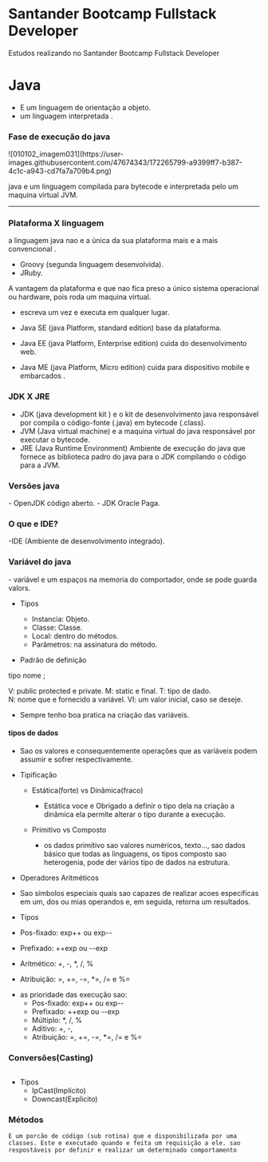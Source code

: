 # Santander Bootcamp Fullstack Developer
 Estudos realizando no Santander Bootcamp Fullstack Developer



<h1>Java</h1>

- E um linguagem de orientação a objeto.
- um linguagem interpretada .

<h3>Fase de execução do java</h3>
<div style={{
  display: 'flex',
  justifyContent: 'center',
  alignItems: 'center',
}}>
![010102_imagem031](https://user-images.githubusercontent.com/47674343/172265799-a9399ff7-b387-4c1c-a943-cd7fa7a709b4.png)
</div>

<p>
java e um linguagem compilada para bytecode e interpretada pelo um maquina virtual JVM.
</p>

<hr/>

<h3>Plataforma X linguagem</h3>
<p>
  a linguagem java nao e a única da sua plataforma mais e a mais convencional .
</p>

- Groovy (segunda linguagem desenvolvida).
- JRuby.

<p>
  A vantagem  da plataforma e que nao fica preso a único sistema operacional ou hardware, pois roda um maquina virtual.
</p>

- escreva um vez e executa em qualquer lugar.

- Java SE (java Platform, standard edition) base da plataforma.
- Java EE (java Platform, Enterprise edition) cuida do desenvolvimento web.
- Java ME (java Platform, Micro edition)  cuida para dispositivo mobile e embarcados .

<h3>JDK X JRE</h3>

- JDK (java development kit ) e o kit de desenvolvimento java responsável por compila o código-fonte (.java) em bytecode (.class).
- JVM (Java virtual machine) e a maquina virtual do java responsável por executar o bytecode.
- JRE (Java Runtime Environment) Ambiente de execução do java que fornece as biblioteca padro do java para o JDK compilando o código para a JVM.

<h3>Versões java</h3>
- OpenJDK código aberto.
- JDK Oracle Paga.


<h3>O que e IDE?</h3>
-IDE (Ambiente de desenvolvimento integrado).

<h3>Variável do java</h3>
- variável e um espaços na memoria do comportador, onde se pode guarda valors.

* Tipos
  - Instancia: Objeto.
  - Classe: Classe.
  - Local: dentro do métodos.
  - Parâmetros: na assinatura do método.


* Padrão de definição
<?visibilidade?><?MOdificador?>tipo nome <?=ValorInicial?>;

V: public protected e private.
M: static e final.
T: tipo de dado.  
N: nome que e fornecido a variável.
VI: um valor inicial, caso se deseje.

* Sempre tenho boa pratica na criação das variáveis.

<h4>tipos de dados</h4>

* Sao os valores e consequentemente operações que as variáveis podem assumir e sofrer respectivamente.

* Tipificação 
  - Estática(forte) vs Dinâmica(fraco)
    - Estática voce e Obrigado a definir o tipo dela na criação a dinâmica ela permite alterar o tipo durante a execução.

  - Primitivo vs Composto
    - os dados primitivo sao valores numéricos, texto..., sao dados básico que todas as linguagens, os tipos composto sao heterogenia, pode der vários tipo de dados na estrutura.

* Operadores Aritméticos
 - Sao símbolos especiais quais sao capazes de realizar acoes especificas em um, dos ou mias operandos e, em seguida, retorna um resultados.

 - Tipos
  - Pos-fixado: exp++ ou exp--
  - Prefixado: ++exp ou --exp 
  - Aritmético: +, -, *, /, %
  - Atribuição: =, +=, -=, *=, /= e %=

  * as prioridade das execução sao:
    - Pos-fixado: exp++ ou exp--
    - Prefixado: ++exp ou --exp 
    - Múltiplo: *, /, %
    - Aditivo: +, -, 
    - Atribuição: =, +=, -=, *=, /= e %=

<h3>Conversões(Casting)</h3>

``` E a transformação de um determinada variável de tipo menos específicos para um tipo mais especifico
```
* Tipos 
  - IpCast(Implícito)
  - Downcast(Explicito)

<h3>Métodos</h3>

```E um porcão de código (sub rotina) que e disponibilizada por uma classes. Este e executado quando e feita um requisição a ele. sao respostáveis por definir e realizar um determinado comportamento```
